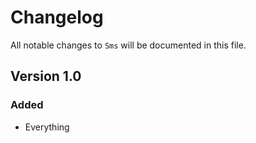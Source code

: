 # Changelog

All notable changes to `Sms` will be documented in this file.

## Version 1.0

### Added
- Everything
